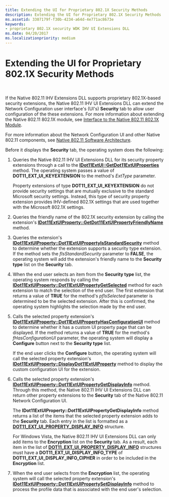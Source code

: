 ```yaml
---
title: Extending the UI for Proprietary 802.1X Security Methods
description: Extending the UI for Proprietary 802.1X Security Methods
ms.assetid: 3307179f-f30b-4234-a64d-4e771ac8673e
keywords:
- proprietary 802.1X security WDK IHV UI Extensions DLL
ms.date: 04/20/2017
ms.localizationpriority: medium
---
```


# Extending the UI for Proprietary 802.1X Security Methods




 

If the Native 802.11 IHV Extensions DLL supports proprietary 802.1X-based security extensions, the Native 802.11 IHV UI Extensions DLL can extend the Network Configuration user interface's (UI's) **Security** tab to allow user configuration of the these extensions. For more information about extending the Native 802.11 802.1X module, see [Interface to the Native 802.11 802.1X Module](interface-to-the-native-802-11-802-1x-module.md).

For more information about the Network Configuration UI and other Native 802.11 components, see [Native 802.11 Software Architecture](native-802-11-software-architecture.md).

Before it displays the **Security** tab, the operating system does the following:

1.  Queries the Native 802.11 IHV UI Extensions DLL for its security property extensions through a call to the [**IDot11ExtUI::GetDot11ExtUIProperties**](https://docs.microsoft.com/previous-versions/windows/hardware/wireless/ff553776(v=vs.85)) method. The operating system passes a value of **DOT11\_EXT\_UI\_KEYEXTENSION** to the method's *ExtType* parameter.

    Property extensions of type **DOT11\_EXT\_UI\_KEYEXTENSION** do not provide security settings that are mutually exclusive to the standard Microsoft security settings. Instead, this type of security property extension provides IHV-defined 802.1X settings that are used together with the Microsoft 802.1X settings.

2.  Queries the friendly name of the 802.1X security extension by calling the extension's [**IDot11ExtUIProperty::GetDot11ExtUIPropertyFriendlyName**](https://docs.microsoft.com/previous-versions/windows/hardware/wireless/ff553768(v=vs.85)) method.

3.  Queries the extension's [**IDot11ExtUIProperty::Dot11ExtUIPropertyIsStandardSecurity**](https://docs.microsoft.com/previous-versions/windows/hardware/wireless/ff553760(v=vs.85)) method to determine whether the extension supports a security type extension. If the method sets the *fIsStandardSecurity* parameter to **FALSE**, the operating system will add the extension's friendly name to the **Security type** list on the **Security** tab.

4.  When the end user selects an item from the **Security type** list, the operating system responds by calling the [**IDot11ExtUIProperty::Dot11ExtUIPropertyGetSelected**](https://docs.microsoft.com/previous-versions/windows/hardware/wireless/ff553753(v=vs.85)) method for each extension to match the selection of the end user. The first extension that returns a value of **TRUE** for the method's *pfIsSelected* parameter is determined to be the selected extension. After this is confirmed, the operating system highlights the selection made by the end user.

5.  Calls the selected property extension's [**IDot11ExtUIProperty::Dot11ExtUIPropertyHasConfigurationUI**](https://docs.microsoft.com/previous-versions/windows/hardware/wireless/ff553756(v=vs.85)) method to determine whether it has a custom UI property page that can be displayed. If the method returns a value of **TRUE** for the method's *fHasConfigurationUI* parameter, the operating system will display a **Configure** button next to the **Security type** list.

    If the end user clicks the **Configure** button, the operating system will call the selected property extension's [**IDot11ExtUIProperty::DisplayDot11ExtUIProperty**](https://docs.microsoft.com/previous-versions/windows/hardware/wireless/ff553749(v=vs.85)) method to display the custom configuration UI for the extension.

6.  Calls the selected property extension's [**IDot11ExtUIProperty::Dot11ExtUIPropertyGetDisplayInfo**](https://docs.microsoft.com/previous-versions/windows/hardware/wireless/ff553752(v=vs.85)) method. Through this method, the Native 802.11 IHV UI Extensions DLL can return other property extensions to the **Security** tab of the Native 802.11 Network Configuration UI.

    The **IDot11ExtUIProperty::Dot11ExtUIPropertyGetDisplayInfo** method returns a list of the items that the selected property extension adds to the **Security** tab. Each entry in the list is formatted as a [**DOT11\_EXT\_UI\_PROPERTY\_DISPLAY\_INFO**](https://docs.microsoft.com/previous-versions/windows/hardware/drivers/ff548637(v=vs.85)) structure.

    For Windows Vista, the Native 802.11 IHV UI Extensions DLL can only add items to the **Encryption** list on the **Security** tab. As a result, each item in the list of [**DOT11\_EXT\_UI\_PROPERTY\_DISPLAY\_INFO**](https://docs.microsoft.com/previous-versions/windows/hardware/drivers/ff548637(v=vs.85)) structures must have a **DOT11\_EXT\_UI\_DISPLAY\_INFO\_TYPE** of **DOT11\_EXT\_UI\_DISPLAY\_INFO\_CIPHER** in order to be included in the **Encryption** list.

7.  When the end user selects from the **Encryption** list, the operating system will call the selected property extension's [**IDot11ExtUIProperty::Dot11ExtUIPropertySetDisplayInfo**](https://docs.microsoft.com/previous-versions/windows/hardware/wireless/ff553763(v=vs.85)) method to process the profile data that is associated with the end user's selection.

 

 





